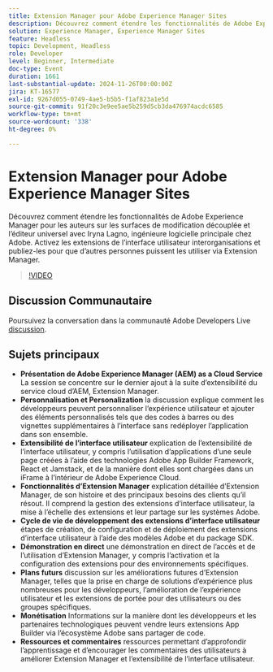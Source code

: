 ```yaml
---
title: Extension Manager pour Adobe Experience Manager Sites
description: Découvrez comment étendre les fonctionnalités de Adobe Experience Manager avec Extension Manager, en activant les extensions et la personnalisation de l’interface utilisateur interorganisations sans redéployer l’application entière, comme l’a démontré Iryna Lagno, ingénieure logicielle principale chez Adobe.
solution: Experience Manager, Experience Manager Sites
feature: Headless
topic: Development, Headless
role: Developer
level: Beginner, Intermediate
doc-type: Event
duration: 1661
last-substantial-update: 2024-11-26T00:00:00Z
jira: KT-16577
exl-id: 9267d055-0749-4ae5-b5b5-f1af823a1e5d
source-git-commit: 91f20c3e9ee5ae5b259d5cb3da476974acdc6585
workflow-type: tm+mt
source-wordcount: '338'
ht-degree: 0%

---
```


# Extension Manager pour Adobe Experience Manager Sites

Découvrez comment étendre les fonctionnalités de Adobe Experience Manager pour les auteurs sur les surfaces de modification découplée et l’éditeur universel avec Iryna Lagno, ingénieure logicielle principale chez Adobe. Activez les extensions de l’interface utilisateur interorganisations et publiez-les pour que d’autres personnes puissent les utiliser via Extension Manager.

>[!VIDEO](https://video.tv.adobe.com/v/3440404/?learn=on&enablevpops)

## Discussion Communautaire

Poursuivez la conversation dans la communauté Adobe Developers Live [discussion](https://adobe.ly/48N59Uj).

## Sujets principaux

* **Présentation de Adobe Experience Manager (AEM) as a Cloud Service** La session se concentre sur le dernier ajout à la suite d’extensibilité du service cloud d’AEM, Extension Manager.
* **Personnalisation et Personalization** la discussion explique comment les développeurs peuvent personnaliser l’expérience utilisateur et ajouter des éléments personnalisés tels que des codes à barres ou des vignettes supplémentaires à l’interface sans redéployer l’application dans son ensemble.
* **Extensibilité de l’interface utilisateur** explication de l’extensibilité de l’interface utilisateur, y compris l’utilisation d’applications d’une seule page créées à l’aide des technologies Adobe App Builder Framework, React et Jamstack, et de la manière dont elles sont chargées dans un iFrame à l’intérieur de Adobe Experience Cloud.
* **Fonctionnalités d’Extension Manager** explication détaillée d’Extension Manager, de son histoire et des principaux besoins des clients qu’il résout. Il comprend la gestion des extensions d’interface utilisateur, la mise à l’échelle des extensions et leur partage sur les systèmes Adobe.
* **Cycle de vie de développement des extensions d’interface utilisateur** étapes de création, de configuration et de déploiement des extensions d’interface utilisateur à l’aide des modèles Adobe et du package SDK.
* **Démonstration en direct** une démonstration en direct de l’accès et de l’utilisation d’Extension Manager, y compris l’activation et la configuration des extensions pour des environnements spécifiques.
* **Plans futurs** discussion sur les améliorations futures d’Extension Manager, telles que la prise en charge de solutions d’expérience plus nombreuses pour les développeurs, l’amélioration de l’expérience utilisateur et les extensions de portée pour des utilisateurs ou des groupes spécifiques.
* **Monétisation** Informations sur la manière dont les développeurs et les partenaires technologiques peuvent vendre leurs extensions App Builder via l’écosystème Adobe sans partager de code.
* **Ressources et commentaires** ressources permettant d’approfondir l’apprentissage et d’encourager les commentaires des utilisateurs à améliorer Extension Manager et l’extensibilité de l’interface utilisateur.
